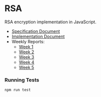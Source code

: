 # RSA
RSA encryption implementation in JavaScript.

* [Specification Document](Documentation/Specification.md)
* [Implementation Document](Documentation/Implementation.md)
* Weekly Reports:
  * [Week 1](Documentation/WeeklyReports/Week1.md)
  * [Week 2](Documentation/WeeklyReports/Week2.md)
  * [Week 3](Documentation/WeeklyReports/Week3.md)
  * [Week 4](Documentation/WeeklyReports/Week4.md)
  * [Week 5](Documentation/WeeklyReports/Week5.md)

<h3>Running Tests</h3>

```bash
npm run test
```

